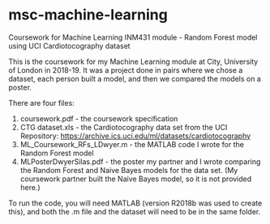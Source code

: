 # msc-machine-learning
Coursework for Machine Learning INM431 module - Random Forest model using UCI Cardiotocography dataset

This is the coursework for my Machine Learning module at City, University of London in 2018-19. It was a project done in pairs where we chose a dataset, each person built a model, and then we compared the models on a poster.

There are four files:
  1) coursework.pdf - the coursework specification
  2) CTG dataset.xls - the Cardiotocography data set from the UCI Repository: https://archive.ics.uci.edu/ml/datasets/cardiotocography 
  3) ML_Coursework_RFs_LDwyer.m - the MATLAB code I wrote for the Random Forest model
  4) MLPosterDwyerSilas.pdf - the poster my partner and I wrote comparing the Random Forest and Naive Bayes models for the data set. (My coursework partner built the Naive Bayes model, so it is not provided here.)
  
To run the code, you will need MATLAB (version R2018b was used to create this), and both the .m file and the dataset will need to be in the same folder.

